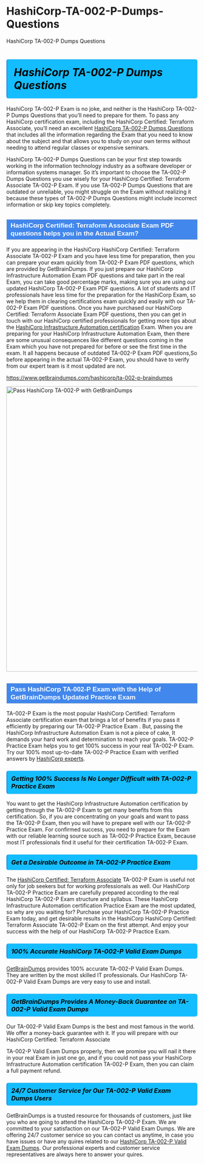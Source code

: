 # HashiCorp-TA-002-P-Dumps-Questions
HashiCorp TA-002-P Dumps Questions
<h1><strong><span style="display: block; color: #000000; background: #14BDFF; border: 0.5px solid #AED6F1; border-left: 3px solid #3498DB; padding: .6em; border-radius: 6px;">                     <em>HashiCorp TA-002-P <span class="exam_variation">Dumps Questions</span> </em>                </span></strong>            </h1>                        <p>HashiCorp TA-002-P Exam is no joke, and neither is the HashiCorp TA-002-P <span class="exam_variation">Dumps Questions</span> that you’ll need to prepare for them. To pass any HashiCorp certification exam,             including the HashiCorp Certified: Terraform Associate, you’ll need an excellent <a href="https://www.getbraindumps.com/hashicorp/ta-002-p-braindumps">HashiCorp TA-002-P <span class="exam_variation">Dumps Questions</span></a> that includes             all the information regarding the Exam that you need to know about the subject and that allows you to study on your own terms             without needing to attend regular classes or expensive seminars.</p>                        <p>HashiCorp TA-002-P <span class="exam_variation">Dumps Questions</span> can be your first step towards working in the information technology industry as a software developer or             information systems manager. So it’s important to choose the TA-002-P <span class="exam_variation">Dumps Questions</span> you use wisely for your             HashiCorp Certified: Terraform Associate TA-002-P Exam. If you use TA-002-P <span class="exam_variation">Dumps Questions</span>             that are outdated or unreliable, you might struggle on the Exam without realizing it because these types of TA-002-P <span class="exam_variation">Dumps Questions</span>             might include incorrect information or skip key topics completely.</p>                        <h2 style="background: #4287ec; border: 1px solid #cccccc; padding: 5px 10px;">                <span style="color: #ffffff;">                    <span style="font-size: 11pt;">                        <span style="line-height: normal;">                            <span style="font-family: Calibri,sans-serif;">                                <strong>                                    <span style="font-size: 13.0pt;">HashiCorp Certified: Terraform Associate <span class="exam_variation2">Exam PDF questions</span> helps you in the Actual Exam?</span>                                </strong>                            </span>                        </span>                    </span>                </span>            </h2>                        <p>If you are appearing in the HashiCorp HashiCorp Certified: Terraform Associate TA-002-P Exam and             you have less time for preparation, then you can prepare your exam quickly from TA-002-P <span class="exam_variation2">Exam PDF questions</span>, which are provided by GetBrainDumps.             If you just prepare our HashiCorp Infrastructure Automation <span class="exam_variation2">Exam PDF questions</span> and take part in the real Exam, you can take good percentage marks, making sure you are             using our updated HashiCorp TA-002-P <span class="exam_variation2">Exam PDF questions</span>. A lot of students and IT professionals have less time for the preparation for the HashiCorp Exam,             so we help them in clearing certifications exam quickly and easily with our TA-002-P <span class="exam_variation2">Exam PDF questions</span>. Once you have purchased our             HashiCorp Certified: Terraform Associate <span class="exam_variation2">Exam PDF questions</span>, then you can get in touch with our             HashiCorp certified professionals for getting more tips about the <a href="https://www.getbraindumps.com/hashicorp/hashicorp-infrastructure-automation-braindumps.html">HashiCorp Infrastructure Automation certification</a> Exam. When you are preparing for your              HashiCorp Infrastructure Automation Exam, then there are some unusual consequences like different questions coming in the Exam which you have not prepared            for before or see the first time in the exam. It all happens because of outdated TA-002-P <span class="exam_variation2">Exam PDF questions</span>,So before appearing in the actual             TA-002-P Exam, you should have to verify from our expert team is it most updated are not.</p>                        <p><a href="https://www.getbraindumps.com/hashicorp/ta-002-p-braindumps">https://www.getbraindumps.com/hashicorp/ta-002-p-braindumps</a></p>                        <p><a href="https://www.getbraindumps.com/"><img src="https://www.getbraindumps.com/images/get-updated-exam-questions-with-discount-getbraindumps.jpg" class="postImage" alt="Pass HashiCorp TA-002-P with GetBrainDumps" width="750"></a></p>                            <h2 style="background: #4287ec; border: 1px solid #cccccc; padding: 5px 10px;">                <span style="color: #ffffff;">                    <span style="font-size: 11pt;">                        <span style="line-height: normal;">                            <span style="font-family: Calibri,sans-serif;">                                <strong>                                    <span style="font-size: 13.0pt;">Pass HashiCorp TA-002-P Exam with the Help of GetBrainDumps Updated <span class="exam_variation3">Practice Exam</span></span>                                </strong>                            </span>                        </span>                    </span>                </span>            </h2>                        <p>TA-002-P Exam is the most popular HashiCorp Certified: Terraform Associate certification exam that brings a             lot of benefits if you pass it efficiently by preparing our TA-002-P <span class="exam_variation3">Practice Exam</span> . But, passing the HashiCorp Infrastructure Automation Exam is not a piece of cake,             It demands your hard work and determination to reach your goals. TA-002-P <span class="exam_variation3">Practice Exam</span> helps you to get 100% success in your real TA-002-P Exam.             Try our 100% most up-to-date TA-002-P <span class="exam_variation3">Practice Exam</span> with verified answers by <a href="https://www.getbraindumps.com/hashicorp-braindumps.html">HashiCorp experts</a>.</p>                        <h3>                <strong>                    <span style="display: block; color: #000000; background: #14BDFF; border: 0.5px solid #AED6F1; border-left: 3px solid #3498DB; padding: .6em; border-radius: 6px;">                        <em>Getting 100% Success Is No Longer Difficult with TA-002-P <span class="exam_variation3">Practice Exam</span></em>                    </span>                </strong>            </h3>                        <p>You want to get the HashiCorp Infrastructure Automation certification by getting through the TA-002-P Exam to get many benefits from this certification.             So, if you are concentrating on your goals and want to pass the TA-002-P Exam, then you will have to prepare well with our TA-002-P <span class="exam_variation3">Practice Exam</span>.             For confirmed success, you need to prepare for the Exam with our reliable learning source such as TA-002-P <span class="exam_variation3">Practice Exam</span>, because most             IT professionals find it useful for their certification TA-002-P Exam.</p>                        <h3>                <strong>                    <span style="display: block; color: #000000; background: #14BDFF; border: 0.5px solid #AED6F1; border-left: 3px solid #3498DB; padding: .6em; border-radius: 6px;">                        <em>Get a Desirable Outcome in TA-002-P <span class="exam_variation3">Practice Exam</span></em>                    </span>                </strong>            </h3>                        <p>The <a href="https://www.getbraindumps.com/hashicorp/ta-002-p-braindumps">HashiCorp Certified: Terraform Associate</a> TA-002-P Exam is useful not only for job seekers but             for working professionals as well. Our HashiCorp TA-002-P <span class="exam_variation3">Practice Exam</span> are carefully prepared according to the real HashiCorp TA-002-P Exam structure and syllabus.             These HashiCorp Infrastructure Automation certification <span class="exam_variation3">Practice Exam</span> are the most updated, so why are you waiting for? Purchase your HashiCorp TA-002-P <span class="exam_variation3">Practice Exam</span> today,             and get desirable results in the HashiCorp HashiCorp Certified: Terraform Associate TA-002-P Exam on the first attempt.             And enjoy your success with the help of our HashiCorp TA-002-P <span class="exam_variation3">Practice Exam</span>.</p>                        <h3>                <strong>                    <span style="display: block; color: #000000; background: #14BDFF; border: 0.5px solid #AED6F1; border-left: 3px solid #3498DB; padding: .6em; border-radius: 6px;">                        <em>100% Accurate HashiCorp TA-002-P <span class="exam_variation4">Valid Exam Dumps</span></em>                    </span>                </strong>            </h3>                        <p><a href="https://www.getbraindumps.com/">GetBrainDumps</a> provides 100% accurate TA-002-P <span class="exam_variation4">Valid Exam Dumps</span>. They are written by the most skilled IT professionals.             Our HashiCorp TA-002-P <span class="exam_variation4">Valid Exam Dumps</span> are very easy to use and install.</p>                        <h3>                <strong>                    <span style="display: block; color: #000000; background: #14BDFF; border: 0.5px solid #AED6F1; border-left: 3px solid #3498DB; padding: .6em; border-radius: 6px;">                        <em>GetBrainDumps Provides A Money-Back Guarantee on  TA-002-P <span class="exam_variation4">Valid Exam Dumps</span></em>                    </span>                </strong>            </h3>                        <p>Our TA-002-P <span class="exam_variation4">Valid Exam Dumps</span> is the best and most famous in the world. We offer a money-back guarantee with it.             If you will prepare with our HashiCorp Certified: Terraform Associate</p>            <p>TA-002-P <span class="exam_variation4">Valid Exam Dumps</span> properly, then we promise you will nail it there in your real Exam in just one go, and             if you could not pass your HashiCorp Infrastructure Automation certification TA-002-P Exam, then you can claim a full payment refund.</p>                        <h3>                <strong>                    <span style="display: block; color: #000000; background: #14BDFF; border: 0.5px solid #AED6F1; border-left: 3px solid #3498DB; padding: .6em; border-radius: 6px;">                        <em>24/7 Customer Service for Our TA-002-P <span class="exam_variation4">Valid Exam Dumps</span> Users</em>                    </span>                </strong>            </h3>                        <p>GetBrainDumps is a trusted resource for thousands of customers, just like you who are going to attend the HashiCorp TA-002-P Exam.             We are committed to your satisfaction on our TA-002-P <span class="exam_variation4">Valid Exam Dumps</span>. We are offering 24/7 customer service so you can contact us anytime,             in case you have issues or have any quires related to our <a href="https://www.getbraindumps.com/hashicorp/ta-002-p-braindumps">HashiCorp TA-002-P <span class="exam_variation4">Valid Exam Dumps</span></a>. Our professional experts and customer service             representatives are always here to answer your quires.</p>                    
